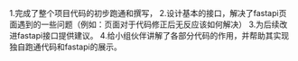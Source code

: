 1.完成了整个项目代码的初步跑通和撰写，
2.设计基本的接口，解决了fastapi页面遇到的一些问题（例如：页面对于代码修正后无反应该如何解决）
3.为后续改进fastapi接口提供建议。
4.给小组伙伴讲解了各部分代码的作用，并帮助其实现独自跑通代码和fastapi的展示。
